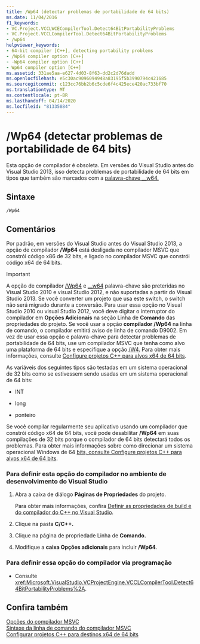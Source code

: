 ```yaml
---
title: /Wp64 (detectar problemas de portabilidade de 64 bits)
ms.date: 11/04/2016
f1_keywords:
- VC.Project.VCCLWCECompilerTool.Detect64BitPortabilityProblems
- VC.Project.VCCLCompilerTool.Detect64BitPortabilityProblems
- /wp64
helpviewer_keywords:
- 64-bit compiler [C++], detecting portability problems
- /Wp64 compiler option [C++]
- -Wp64 compiler option [C++]
- Wp64 compiler option [C++]
ms.assetid: 331ae5aa-e627-4d03-8f63-dd2c2d76dadd
ms.openlocfilehash: e5c30ac9096094948a83195f5b3990794c421685
ms.sourcegitcommit: c123cc76bb2b6c5cde6f4c425ece420ac733bf70
ms.translationtype: MT
ms.contentlocale: pt-BR
ms.lasthandoff: 04/14/2020
ms.locfileid: "81335884"
---
```

# <a name="wp64-detect-64-bit-portability-issues"></a>/Wp64 (detectar problemas de portabilidade de 64 bits)

Esta opção de compilador é obsoleta. Em versões do Visual Studio antes do Visual Studio 2013, isso detecta problemas de portabilidade de 64 bits em tipos que também são marcados com a [palavra-chave __w64.](../../cpp/w64.md)

## <a name="syntax"></a>Sintaxe

```
/Wp64
```

## <a name="remarks"></a>Comentários

Por padrão, em versões do Visual Studio antes do Visual Studio 2013, a opção de compilador **/Wp64** está desligada no compilador MSVC que constrói código x86 de 32 bits, e ligado no compilador MSVC que constrói código x64 de 64 bits.

> [!IMPORTANT]
> A opção de compilador [/Wp64](wp64-detect-64-bit-portability-issues.md) e [__w64](../../cpp/w64.md) palavra-chave são preteridas no Visual Studio 2010 e visual Studio 2012, e não suportadas a partir do Visual Studio 2013. Se você converter um projeto que usa este switch, o switch não será migrado durante a conversão. Para usar essa opção no Visual Studio 2010 ou visual Studio 2012, você deve digitar o interruptor do compilador em **Opções Adicionais** na seção Linha de **Comando** das propriedades do projeto. Se você usar a opção **compilador /Wp64** na linha de comando, o compilador emitirá aviso de linha de comando D9002. Em vez de usar essa opção e palavra-chave para detectar problemas de portabilidade de 64 bits, use um compilador MSVC que tenha como alvo uma plataforma de 64 bits e especifique a opção [/W4.](compiler-option-warning-level.md) Para obter mais informações, consulte [Configure projetos C++ para alvos x64 de 64 bits](../configuring-programs-for-64-bit-visual-cpp.md).

As variáveis dos seguintes tipos são testadas em um sistema operacional de 32 bits como se estivessem sendo usadas em um sistema operacional de 64 bits:

- INT

- long

- ponteiro

Se você compilar regularmente seu aplicativo usando um compilador que constrói código x64 de 64 bits, você pode desabilitar **/Wp64** em suas compilações de 32 bits porque o compilador de 64 bits detectará todos os problemas. Para obter mais informações sobre como direcionar um sistema operacional Windows de 64 [bits, consulte Configure projetos C++ para alvos x64 de 64 bits](../configuring-programs-for-64-bit-visual-cpp.md).

### <a name="to-set-this-compiler-option-in-the-visual-studio-development-environment"></a>Para definir esta opção do compilador no ambiente de desenvolvimento do Visual Studio

1. Abra a caixa de diálogo **Páginas de Propriedades** do projeto.

   Para obter mais informações, confira [Definir as propriedades de build e do compilador do C++ no Visual Studio](../working-with-project-properties.md).

1. Clique na pasta **C/C++.**

1. Clique na página de propriedade Linha de **Comando.**

1. Modifique a **caixa Opções adicionais** para incluir **/Wp64**.

### <a name="to-set-this-compiler-option-programmatically"></a>Para definir essa opção do compilador via programação

- Consulte <xref:Microsoft.VisualStudio.VCProjectEngine.VCCLCompilerTool.Detect64BitPortabilityProblems%2A>.

## <a name="see-also"></a>Confira também

[Opções do compilador MSVC](compiler-options.md)<br/>
[Sintaxe da linha de comando do compilador MSVC](compiler-command-line-syntax.md)<br/>
[Configurar projetos C++ para destinos x64 de 64 bits](../configuring-programs-for-64-bit-visual-cpp.md)
